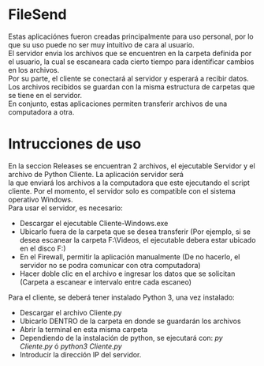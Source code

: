 # FileSend
Estas aplicaciónes fueron creadas principalmente para uso personal, por lo que su uso puede no ser muy intuitivo de cara al usuario.
<br>El servidor envia los archivos que se encuentren en la carpeta definida por el usuario, la cual se escaneara cada cierto tiempo para identificar cambios en los archivos.
<br>Por su parte, el cliente se conectará al servidor y esperará a recibir datos. Los archivos recibidos se guardan con la misma estructura de carpetas que se tiene en el servidor.
<br>En conjunto, estas aplicaciones permiten transferir archivos de una computadora a otra.

# Intrucciones de uso

En la seccion Releases se encuentran 2 archivos, el ejecutable Servidor y el archivo de Python Cliente. La aplicación servidor será<br>la que enviará los archivos a la computadora que este ejecutando el script cliente. Por el momento, el servidor solo es compatible con el sistema operativo Windows.
<br>Para usar el servidor, es necesario:
* Descargar el ejecutable Cliente-Windows.exe
* Ubicarlo fuera de la carpeta que se desea transferir (Por ejemplo, si se desea escanear la carpeta F:\Videos, el ejecutable debera estar ubicado en el disco F:\)
* En el Firewall, permitir la aplicación manualmente (De no hacerlo, el servidor no se podra comunicar con otra computadora)
* Hacer doble clic en el archivo e ingresar los datos que se solicitan (Carpeta a escanear e intervalo entre cada escaneo)

Para el cliente, se deberá tener instalado Python 3, una vez instalado:<br>
* Descargar el archivo Cliente.py
* Ubicarlo DENTRO de la carpeta en donde se guardarán los archivos
* Abrir la terminal en esta misma carpeta
* Dependiendo de la instalación de python, se ejecutará con: <i>py Cliente.py</i> ó <i>python3 Cliente.py</i>
* Introducir la dirección IP del servidor.
